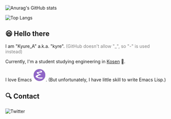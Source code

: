 ![Anurag's GitHub stats](https://github-readme-stats.vercel.app/api?username=Kyure-A&theme=monokai)

![Top Langs](https://github-readme-stats.vercel.app/api/top-langs/?username=Kyure-A&layout=compact&theme=monokai&exclude_repo=nand2tetris,AtCoder)

## 😆 Hello there

I am "Kyure_A" a.k.a. "kyre". <span style="color: gray; ">(GitHub doesn't allow "_", so "-" is used instead)</span> 

Currently, I'm a student studying engineering in [Kosen](https://www.kosen-k.go.jp/english/what/features/features.html) 🏫. 

I love Emacs ![EmacsIcon](./EmacsIcon.svg). (But unfortunately, I have little skill to write Emacs Lisp.)

## 🔍 Contact

![Twitter](https://badgen.net/twitter/follow/Kyure_A)

